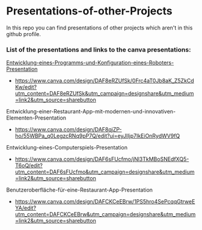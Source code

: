 # Presentations-of-other-Projects

In this repo you can find presentations of other projects which aren't in this github profile.

### List of the presentations and links to the canva presentations:

[Entwicklung-eines-Programms-und-Konfiguration-eines-Roboters-Presentation](./Entwicklung-eines-Programms-und-Konfiguration-eines-Roboters-Presentation.pdf)
- https://www.canva.com/design/DAF8eRZUfSk/0Frc4aT0Jb8aK_Z5ZkCdKw/edit?utm_content=DAF8eRZUfSk&utm_campaign=designshare&utm_medium=link2&utm_source=sharebutton 

Entwicklung-einer-Restaurant-App-mit-modernen-und-innovativen-Elementen-Presentation
- https://www.canva.com/design/DAF8qjZP-ho/55WBPa_q0LegzcRNq9pP7Q/edit?ui=eyJIIjp7IkEiOnRydWV9fQ 

Entwicklung-eines-Computerspiels-Presentation
- https://www.canva.com/design/DAF6sFUcfmo/jNl3TkMBoSNEdfXQ5-T6oQ/edit?utm_content=DAF6sFUcfmo&utm_campaign=designshare&utm_medium=link2&utm_source=sharebutton 

Benutzeroberfläche-für-eine-Restaurant-App-Presentation
- https://www.canva.com/design/DAFCKCeEBrw/1PS5hro4SePcqqGtrweEYA/edit?utm_content=DAFCKCeEBrw&utm_campaign=designshare&utm_medium=link2&utm_source=sharebutton 
